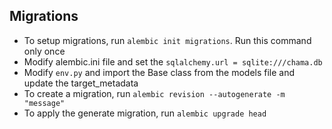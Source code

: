 ## Migrations

-   To setup migrations, run `alembic init migrations`. Run this command only once
-   Modify alembic.ini file and set the `sqlalchemy.url = sqlite:///chama.db`
-   Modify `env.py` and import the Base class from the models file and update the target_metadata
-   To create a migration, run `alembic revision --autogenerate -m "message"`
-   To apply the generate migration, run `alembic upgrade head`
